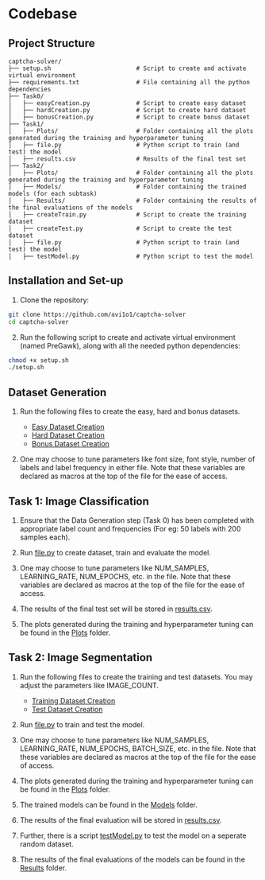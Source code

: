 # Codebase

## Project Structure
```
captcha-solver/
├── setup.sh                        # Script to create and activate virtual environment
├── requirements.txt                # File containing all the python dependencies
├── Task0/
│   ├── easyCreation.py             # Script to create easy dataset
│   ├── hardCreation.py             # Script to create hard dataset
│   ├── bonusCreation.py            # Script to create bonus dataset
├── Task1/
│   ├── Plots/                      # Folder containing all the plots generated during the training and hyperparameter tuning
│   ├── file.py                     # Python script to train (and test) the model
│   ├── results.csv                 # Results of the final test set
├── Task2/
│   ├── Plots/                      # Folder containing all the plots generated during the training and hyperparameter tuning
│   ├── Models/                     # Folder containing the trained models (for each subtask)
│   ├── Results/                    # Folder containing the results of the final evaluations of the models
│   ├── createTrain.py              # Script to create the training dataset
│   ├── createTest.py               # Script to create the test dataset
│   ├── file.py                     # Python script to train (and test) the model
│   ├── testModel.py                # Python script to test the model
```

## Installation and Set-up

1. Clone the repository: 
```bash
git clone https://github.com/avi1o1/captcha-solver
cd captcha-solver
```

2. Run the following script to create and activate virtual environment (named PreGawk), along with all the needed python dependencies:
```bash
chmod +x setup.sh
./setup.sh
```

## Dataset Generation

1. Run the following files to create the easy, hard and bonus datasets.
    - [Easy Dataset Creation](./Task0/easyCreation.py)
    - [Hard Dataset Creation](./Task0/hardCreation.py)
    - [Bonus Dataset Creation](./Task0/bonusCreation.py)

2. One may choose to tune parameters like font size, font style, number of labels and label frequency in either file. Note that these variables are declared as macros at the top of the file for the ease of access.

## Task 1: Image Classification

1. Ensure that the Data Generation step (Task 0) has been completed with appropriate label count and frequencies (For eg: 50 labels with 200 samples each).

2. Run [file.py](./Task1/file.py) to create dataset, train and evaluate the model.

3. One may choose to tune parameters like  NUM_SAMPLES, LEARNING_RATE, NUM_EPOCHS, etc. in the file. Note that these variables are declared as macros at the top of the file for the ease of access.

4. The results of the final test set will be stored in [results.csv](./Task1/results.csv).

5. The plots generated during the training and hyperparameter tuning can be found in the [Plots](./Task1/Plots) folder.

## Task 2: Image Segmentation

1. Run the following files to create the training and test datasets. You may adjust the parameters like IMAGE_COUNT.
    - [Training Dataset Creation](./Task2/createTrain.py)
    - [Test Dataset Creation](./Task2/createTest.py)

2. Run [file.py](./Task2/file.py) to train and test the model.

3. One may choose to tune parameters like NUM_SAMPLES, LEARNING_RATE, NUM_EPOCHS, BATCH_SIZE, etc. in the file. Note that these variables are declared as macros at the top of the file for the ease of access.

4. The plots generated during the training and hyperparameter tuning can be found in the [Plots](./Task2/Plots) folder.

5. The trained models can be found in the [Models](./Task2/Models) folder.

6. The results of the final evaluation will be stored in [results.csv](./Task2/results.csv).

7. Further, there is a script [testModel.py](./Task2/testModel.py) to test the model on a seperate random dataset.

8. The results of the final evaluations of the models can be found in the [Results](./Task2/Results) folder.

